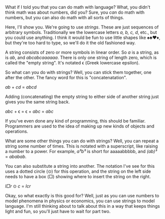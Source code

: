 <!--
.. title: cat² = catcat?
.. slug: cat-squared-equals-catcat
.. date: 2022-12-15 21:22:07 UTC-05:00
.. tags: language, math, computation
.. category: linguistics
.. link: 
.. description: 
.. type: text
-->

What if I told you that you can do math with language?
What, you didn't think math was about numbers, did you?
Sure, you *can* do math with numbers, but you can also do math with all sorts of things.

Here, I'll show you.
We're going to use *strings*.
These are just sequences of arbitrary symbols.
Traditionally we the lowercase letters *a, b, c, d*, etc., but you could use anything.
I think it would be fun to use little shapes like ♠♣♥♦, but they're too hard to type, so we'll do it the old fashioned way.

A string consists of zero or more symbols in linear order.
So *a* is a string, as is *ab*, and *abcabcaaaaaa*.
There is only one string of length zero, which is called the "empty string".
It's notated ϵ (Greek lowercase epsilon).

So what can you do with strings?
Well, you can stick them together, one after the other.
The fancy word for this is "concatenatation".

*ab* + *cd* = *abcd*

Adding (concatenating) the empty string to either side of another string just gives you the same string back.

*abc* + ϵ = ϵ + *abc* = *abc*

If you've even done any kind of programming, this should be familiar.
Programmers are used to the idea of making up new kinds of objects and operations.

What are some other things you can do with strings?
Well, you can repeat a string some number of times.
This is notated with a superscript, like raising a number to a power.
For example, *a⁵b⁵* is short for aaaaabbbbb, and *(ab)³* = *ababab*.

You can also substitute a string into another.
The notation I've see for this uses a dotted circle (⊙) for this operation, and the string on the left side needs to have a box (□) showing where to insert the string on the right.

*l□r* ⊙ *c* = *lcr*

Okay, so what exactly is this good for?
Well, just as you can use numbers to model phenomena in physics or economics, you can use strings to model language.
I'm still thinking about to talk about this in a way that keeps things light and fun, so you'll just have to wait for part two.
